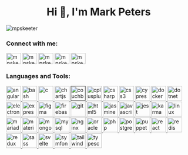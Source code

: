 <h1 align="center">Hi 👋, I'm Mark Peters</h1>
<p align="left"> <img src="https://komarev.com/ghpvc/?username=mpskeeter" alt="mpskeeter" /> </p>

<p align="left">
<h3 align="left">Connect with me:</h3>
<!-- <a href="https://codepen.io/mpskeeter" target="blank"><img align="center" src="https://cdn.jsdelivr.net/npm/simple-icons@6.1.0/icons/codepen.svg" alt="mpskeeter" height="30" width="40" /></a> -->
<a href="https://twitter.com/mpskeeter" target="blank"><img align="center" src="https://cdn.jsdelivr.net/npm/simple-icons@6.1.0/icons/twitter.svg" alt="mpskeeter" height="30" width="40" /></a>
<a href="https://linkedin.com/in/mark-peters-5388544" target="blank"><img align="center" src="https://cdn.jsdelivr.net/npm/simple-icons@6.1.0/icons/linkedin.svg" alt="mpskeeter" height="30" width="40" /></a>
<a href="https://stackblitz.com/mpskeeter" target="blank"><img align="center" src="https://avatars.githubusercontent.com/u/28635252?s=200&v=4" alt="mpskeeter" height="30" width="40" /></a>
<!-- <a href="https://codesandbox.com/mpskeeter" target="blank"><img align="center" src="https://cdn.jsdelivr.net/npm/simple-icons@6.1.0/icons/codesandbox.svg" alt="mpskeeter" height="30" width="40" /></a> -->
<a href="https://instagram.com/mpskeeter" target="blank"><img align="center" src="https://cdn.jsdelivr.net/npm/simple-icons@6.1.0/icons/instagram.svg" alt="mpskeeter" height="30" width="40" /></a>
<a href="https://www.youtube.com/c/mpskeeter" target="blank"><img align="center" src="https://cdn.jsdelivr.net/npm/simple-icons@6.1.0/icons/youtube.svg" alt="mpskeeter" height="30" width="40" /></a>
</p>

<h3 align="left">Languages and Tools:</h3>
<p align="left" color="white"> <a href="https://angular.io" target="_blank"> <img src="https://cdn.jsdelivr.net/npm/simple-icons@6.1.0/icons/angularjs.svg" alt="angularjs" width="40" height="40"/> </a> <a href="https://www.gnu.org/software/bash/" target="_blank"> <img src="https://cdn.jsdelivr.net/npm/simple-icons@6.1.0/icons/gnubash.svg" alt="bash" width="40" height="40"/> </a> <a href="https://www.cprogramming.com/" target="_blank"> <img src="https://cdn.jsdelivr.net/npm/simple-icons@6.1.0/icons/c.svg" alt="c" width="40" height="40"/> </a> <a href="https://www.chartjs.org" target="_blank"> <img src="https://cdn.jsdelivr.net/npm/simple-icons@6.1.0/icons/chartdotjs.svg" alt="chartjs" width="40" height="40"/> </a> <a href="" target="_blank"> <img src="https://cdn.jsdelivr.net/npm/simple-icons@6.1.0/icons/couchbase.svg" alt="couchbase" width="40" height="40"/> </a> <a href="https://www.w3schools.com/cpp/" target="_blank"> <img src="https://cdn.jsdelivr.net/npm/simple-icons@6.1.0/icons/cplusplus.svg" alt="cplusplus" width="40" height="40"/> </a> <a href="https://www.w3schools.com/cs/" target="_blank"> <img src="https://cdn.jsdelivr.net/npm/simple-icons@6.1.0/icons/csharp.svg" alt="csharp" width="40" height="40"/> </a> <a href="https://www.w3schools.com/css/" target="_blank"> <img src="https://cdn.jsdelivr.net/npm/simple-icons@6.1.0/icons/css3.svg" alt="css3" width="40" height="40"/> </a> <a href="https://www.cypress.io" target="_blank"> <img src="https://cdn.jsdelivr.net/npm/simple-icons@6.1.0/icons/cypress.svg" alt="cypress" width="40" height="40"/> </a> <a href="https://www.docker.com/" target="_blank"> <img src="https://cdn.jsdelivr.net/npm/simple-icons@6.1.0/icons/docker.svg" alt="docker" width="40" height="40"/> </a> <a href="https://dotnet.microsoft.com/" target="_blank"> <img src="https://cdn.jsdelivr.net/npm/simple-icons@6.1.0/icons/dotnet.svg" alt="dotnet" width="40" height="40"/> </a> <a href="https://www.electronjs.org" target="_blank"> <img src="https://cdn.jsdelivr.net/npm/simple-icons@6.1.0/icons/electron.svg" alt="electron" width="40" height="40"/> </a> <a href="https://expressjs.com" target="_blank"> <img src="https://cdn.jsdelivr.net/npm/simple-icons@6.1.0/icons/express.svg" alt="express" width="40" height="40"/> </a> <a href="https://www.figma.com/" target="_blank"> <img src="https://cdn.jsdelivr.net/npm/simple-icons@6.1.0/icons/figma.svg" alt="figma" width="40" height="40"/> </a> <a href="https://firebase.google.com/" target="_blank"> <img src="https://cdn.jsdelivr.net/npm/simple-icons@6.1.0/icons/firebase.svg" alt="firebase" width="40" height="40"/> </a> <a href="https://git-scm.com/" target="_blank"> <img src="https://cdn.jsdelivr.net/npm/simple-icons@6.1.0/icons/git.svg" alt="git" width="40" height="40"/> </a> <a href="https://www.w3.org/html/" target="_blank"> <img src="https://cdn.jsdelivr.net/npm/simple-icons@6.1.0/icons/html5.svg" alt="html5" width="40" height="40"/> </a> <a href="https://jasmine.github.io/" target="_blank"> <img src="https://cdn.jsdelivr.net/npm/simple-icons@6.1.0/icons/jasmine.svg" alt="jasmine" width="40" height="40"/> </a> <a href="https://developer.mozilla.org/en-US/docs/Web/JavaScript" target="_blank"> <img src="https://cdn.jsdelivr.net/npm/simple-icons@6.1.0/icons/javascript.svg" alt="javascript" width="40" height="40"/> </a> <a href="https://jestjs.io" target="_blank"> <img src="https://cdn.jsdelivr.net/npm/simple-icons@6.1.0/icons/jest.svg" alt="jest" width="40" height="40"/> </a> <a href="https://karma-runner.github.io/latest/index.html" target="_blank"> <img src="https://raw.githubusercontent.com/detain/svg-logos/780f25886640cef088af994181646db2f6b1a3f8/svg/karma.svg" alt="karma" width="40" height="40"/> </a> <a href="https://www.linux.org/" target="_blank"> <img src="https://cdn.jsdelivr.net/npm/simple-icons@6.1.0/icons/linux.svg" alt="linux" width="40" height="40"/> </a> <a href="https://mariadb.org/" target="_blank"> <img src="https://cdn.jsdelivr.net/npm/simple-icons@6.1.0/icons/mariadb.svg" alt="mariadb" width="40" height="40"/> </a> <a href="https://materializecss.com/" target="_blank"> <img src="https://cdn.jsdelivr.net/npm/simple-icons@6.1.0/icons/materialdesign.svg" alt="materialize" width="40" height="40"/> </a> <a href="https://www.mongodb.com/" target="_blank"> <img src="https://cdn.jsdelivr.net/npm/simple-icons@6.1.0/icons/mongodb.svg" alt="mongodb" width="40" height="40"/> </a> <a href="https://www.mysql.com/" target="_blank"> <img src="https://cdn.jsdelivr.net/npm/simple-icons@6.1.0/icons/mysql.svg" alt="mysql" width="40" height="40"/> </a> <a href="https://www.nginx.com" target="_blank"> <img src="https://cdn.jsdelivr.net/npm/simple-icons@6.1.0/icons/nginx.svg" alt="nginx" width="40" height="40"/> </a> <a href="https://www.oracle.com/" target="_blank"> <img src="https://cdn.jsdelivr.net/npm/simple-icons@6.1.0/icons/oracle.svg" alt="oracle" width="40" height="40"/> </a> <a href="https://www.php.net" target="_blank"> <img src="https://cdn.jsdelivr.net/npm/simple-icons@6.1.0/icons/php.svg" alt="php" width="40" height="40"/> </a> <a href="https://www.postgresql.org" target="_blank"> <img src="https://cdn.jsdelivr.net/npm/simple-icons@6.1.0/icons/postgresql.svg" alt="postgresql" width="40" height="40"/> </a> <a href="https://github.com/puppeteer/puppeteer" target="_blank"> <img src="https://cdn.jsdelivr.net/npm/simple-icons@6.1.0/icons/puppeteer.svg" alt="puppeteer" width="40" height="40"/> </a> <a href="https://reactjs.org/" target="_blank"> <img src="https://cdn.jsdelivr.net/npm/simple-icons@6.1.0/icons/react.svg" alt="react" width="40" height="40"/> </a> <a href="https://redis.io" target="_blank"> <img src="https://cdn.jsdelivr.net/npm/simple-icons@6.1.0/icons/redis.svg" alt="redis" width="40" height="40"/> </a> <a href="https://redux.js.org" target="_blank"> <img src="https://cdn.jsdelivr.net/npm/simple-icons@6.1.0/icons/redux.svg" alt="redux" width="40" height="40"/> </a> <a href="https://sass-lang.com" target="_blank"> <img src="https://cdn.jsdelivr.net/npm/simple-icons@6.1.0/icons/sass.svg" alt="sass" width="40" height="40"/> </a> <a href="https://svelte.dev" target="_blank"> <img src="https://cdn.jsdelivr.net/npm/simple-icons@6.1.0/icons/svelte.svg" alt="svelte" width="40" height="40"/> </a> <a href="https://symfony.com" target="_blank"> <img src="https://cdn.jsdelivr.net/npm/simple-icons@6.1.0/icons/symphony.svg" alt="symfony" width="40" height="40"/> </a> <a href="https://www.tailwindcss.com/" target="_blank"> <img src="https://cdn.jsdelivr.net/npm/simple-icons@6.1.0/icons/tailwindcss.svg" alt="tailwindcss" width="40" height="40"/> </a> <a href="https://www.typescriptlang.org/" target="_blank"> <img src="https://cdn.jsdelivr.net/npm/simple-icons@6.1.0/icons/typescript.svg" alt="typescript" width="40" height="40"/> </a> </p>
